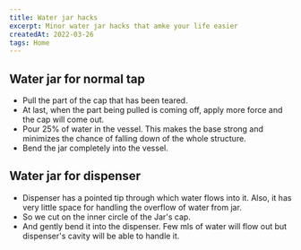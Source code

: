 ```yaml
---
title: Water jar hacks
excerpt: Minor water jar hacks that amke your life easier
createdAt: 2022-03-26
tags: Home
---
```


## Water jar for normal tap

- Pull the part of the cap that has been teared.
- At last, when the part being pulled is coming off, apply more force and the cap will come out.
- Pour 25% of water in the vessel. This makes the base strong and minimizes the chance of falling down of the whole structure.
- Bend the jar completely into the vessel.

## Water jar for dispenser

- Dispenser has a pointed tip through which water flows into it. Also, it has very little space for handling the overflow of water from jar.
- So we cut on the inner circle of the Jar's cap.
- And gently bend it into the dispenser. Few mls of water will flow out but dispenser's cavity will be able to handle it.